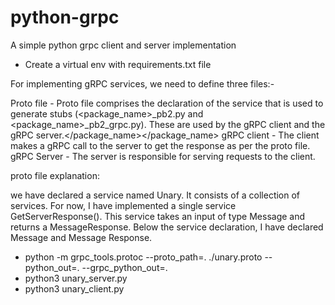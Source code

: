 # python-grpc
A simple python grpc client and server implementation

- Create a virtual env with requirements.txt file


For implementing gRPC services, we need to define three files:-

Proto file - Proto file comprises the declaration of the service that is used to generate stubs (<package_name>_pb2.py and <package_name>_pb2_grpc.py). These are used by the gRPC client and the gRPC server.</package_name></package_name>
gRPC client - The client makes a gRPC call to the server to get the response as per the proto file.‍
gRPC Server - The server is responsible for serving requests to the client.

proto file explanation:

we have declared a service named Unary. It consists of a collection of services. For now, I have implemented a single service GetServerResponse(). This service takes an input of type Message and returns a MessageResponse. Below the service declaration, I have declared Message and Message Response.

- python -m grpc_tools.protoc --proto_path=. ./unary.proto --python_out=. --grpc_python_out=.
- python3 unary_server.py
- python3 unary_client.py